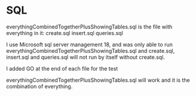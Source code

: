 # SQL 
everythingCombinedTogetherPlusShowingTables.sql is the file with everything in it:
create.sql
insert.sql
queries.sql

I use Microsoft sql server management 18, and was only able to run everythingCombinedTogetherPlusShowingTables.sql
and create.sql, insert.sql and queries.sql will not run by itself without create.sql.

I added GO at the end of each file for the test

everythingCombinedTogetherPlusShowingTables.sql will work and it is the combination of everything.
